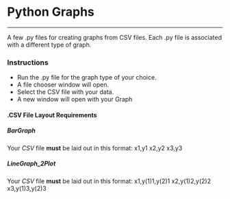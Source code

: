 # Python Graphs
----------------------

A few .py files for creating graphs from CSV files.
Each .py file is associated with a different type of graph.

### Instructions
- Run the .py file for the graph type of your choice.
- A file chooser window will open.
- Select the CSV file with your data.
- A new window will open with your Graph


#### .CSV File Layout Requirements
##### BarGraph
Your *CSV* file **must** be laid out in this format:
    x1,y1
    x2,y2
    x3,y3

##### LineGraph_2Plot
Your *CSV* file **must** be laid out in this format:
    x1,y(1)1,y(2)1
    x2,y(1)2,y(2)2
    x3,y(1)3,y(2)3